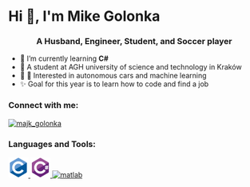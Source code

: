 <h1 align="left">Hi 👋, I'm Mike Golonka</h1>
<h3 align="center">A Husband, Engineer, Student, and Soccer player</h3>

- 🌱 I’m currently learning **C#**
- 🌆 A student at AGH university of science and technology in Kraków
- 🚗 🤖 Interested in autonomous cars and machine learning
- ✨ Goal for this year is to learn how to code and find a job

<h3 align="left">Connect with me:</h3>
<p align="left">
<a href="https://instagram.com/majk_golonka" target="blank"><img align="center" src="https://raw.githubusercontent.com/rahuldkjain/github-profile-readme-generator/master/src/images/icons/Social/instagram.svg" alt="majk_golonka" height="30" width="40" /></a>
</p>

<h3 align="left">Languages and Tools:</h3>
<p align="left"> <a href="https://www.cprogramming.com/" target="_blank" rel="noreferrer"> <img src="https://raw.githubusercontent.com/devicons/devicon/master/icons/c/c-original.svg" alt="c" width="40" height="40"/> </a> <a href="https://www.w3schools.com/cs/" target="_blank" rel="noreferrer"> <img src="https://raw.githubusercontent.com/devicons/devicon/master/icons/csharp/csharp-original.svg" alt="csharp" width="40" height="40"/> </a> <a href="https://www.mathworks.com/" target="_blank" rel="noreferrer"> <img src="https://upload.wikimedia.org/wikipedia/commons/2/21/Matlab_Logo.png" alt="matlab" width="40" height="40"/> </a> </p>

<!---
majkgolonka/majkgolonka is a ✨ special ✨ repository because its `README.md` (this file) appears on your GitHub profile.
You can click the Preview link to take a look at your changes.
--->
